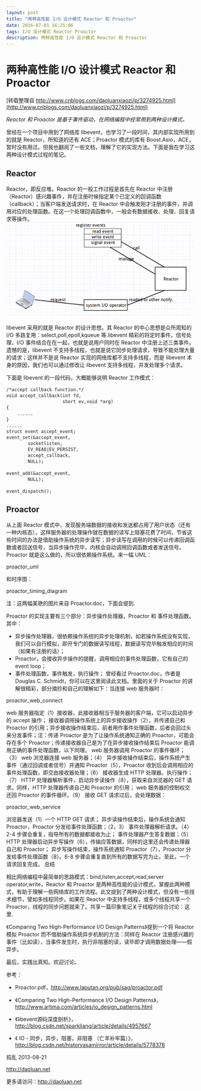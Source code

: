 ```yaml
---
layout: post
title: "两种高性能 I/O 设计模式 Reactor 和 Proactor"
date: 2016-07-01 16:25:06
tags: I/O 设计模式 Reactor Proactor
description: 两种高性能 I/O 设计模式 Reactor 和 Proactor
---
```

# 两种高性能 I/O 设计模式 Reactor 和 Proactor
[转载整理自 http://www.cnblogs.com/daoluanxiaozi/p/3274925.html](http://www.cnblogs.com/daoluanxiaozi/p/3274925.html)

*Reactor 和 Proactor 是基于事件驱动，在网络编程中经常用到两种设计模式。*

曾经在一个项目中用到了网络库 libevent，也学习了一段时间，其内部实现所用到的就是 Reactor，所知道的还有 ACE；Proactor 模式的库有 Boost.Asio，ACE，暂时没有用过。但我也翻阅了一些文档，理解了它的实现方法。下面是我在学习这两种设计模式过程的笔记。

## Reactor

Reactor，即反应堆。Reactor 的一般工作过程是首先在 Reactor 中注册（Reactor）感兴趣事件，并在注册时候指定某个已定义的回调函数（callback）；当客户端发送请求时，在 Reactor 中会触发刚才注册的事件，并调用对应的处理函数。在这一个处理回调函数中，一般会有数据接收、处理、回复请求等操作。
![reactor_pattern](./images/reactor_pattern.png)


libevent 采用的就是 Reactor 的设计思想。其 Reactor 的中心思想是众所周知的 I/O 多路复用：select,poll,epoll,kqueue 等.libevent 精彩的将定时事件，信号处理，I/O 事件结合在在一起，也就是说用户同时在 Reactor 中注册上述三类事件。遗憾的是，libevent 不支持多线程，也就是说它同步处理请求，导致不能处理大量的请求；这样并不是说 Reactor 实现的网络库都不支持多线程，而是 libevent 本身的原因，我们也可以通过修改让 ilbevent 支持多线程，并发处理多个请求。

下面是 libevent 的一段代码，大概能够说明 Reactor 工作模式：
```
/*accept callback function.*/
void accept_callback(int fd,
                     short ev,void *arg)
{
    ......
}
......
struct event accept_event;
event_set(&accept_event,
        socketlisten,
        EV_READ|EV_PERSIST,
        accept_callback,
        NULL);
 
event_add(&accept_event,
        NULL);
 
event_dispatch();
```
## Proactor

从上面 Reactor 模式中，发现服务端数据的接收和发送都占用了用户状态（还有一种内核态），这样服务器的处理操作就在数据的读写上阻塞花费了时间，节省这些时间的办法是借助操作系统的异步读写；异步读写在调用的时候可以传递回调函数或者回送信号，当异步操作完毕，内核会自动调用回调函数或者发送信号。Proactor 就是这么做的，所以很依赖操作系统。来一幅 UML：

proactor_uml

和时序图：

proactor_timing_diagram

注：这两幅美艳的图片来自 Proactor.doc，下面会提到.

Proactor 的实现主要有三个部分：异步操作处理器，Proactor 和 事件处理函数。其中：

- 异步操作处理器，很依赖操作系统的异步处理机制，如若操作系统没有实现，我们可以自行模拟，即开专门的数据读写线程，数据读写完毕触发相应的时间（如果有注册的话）；
- Proactor，会接收异步操作的提醒，调用相应的事件处理函数，它有自己的 event loop；
- 事件处理函数，事件触发，执行操作；
曾经看过 Proactor.doc，作者是 Douglas C. Schmidt，你可以在这里阅读此文档。里面的关于 Proactor 的讲解很精彩，部分摘抄和自己的理解如下：当连接 web 服务器时：

proactor_web_connect

web 服务器指定（1）接收器，此接收器相当于服务器的客户端，它可以启动异步的 accept 操作；
接收器调用操作系统上的异步接收操作（2），并传递自己和 Proactor 的引用；异步接收操作结束后，前者用作事件处理函数，后者会回过头来分发事件；注：传递 Proactor 是为了让操作系统通知正确的 Proactor，可能会存在多个 Proactor；传递接收器自己是为了在异步接收操作结束后 Proactor 能调用正确的事件处理函数，以下同理。
web 服务器调用 Proactor 的事件循环；（3）
web 浏览器连接 web 服务器；（4）
异步接收操作结束后，操作系统产生事件（通过回调或者信号）并通知 Proactor（5），Proactor 收到后会调用相应的事件处理函数，即交由接收器处理；（6）
接收器生成 HTTP 处理器，执行操作；（7）
HTTP 处理器解析事件，启动异步读操作（8），获取来自浏览器的 GET 请求。同样，HTTP 处理器传递自己和 Proactor 的引用；
web 服务器的控制权交还回 Proactor 的事件循环。（9）
接收 GET 请求过后，会处理数据：

proactor_web_service

浏览器发送（1）一个 HTTP GET 请求；
异步读操作结束后，操作系统会通知 Proactor，Proactor 分发给事件处理函数；（2，3）
事件处理器解析请求。（4）2-4 步骤会重复，指导所有的数据都接收为止；
事件处理器产生答复数据；（5）
HTTP 处理器启动异步写操作（6），传输应答数据，同样的这里还会传递处理器自己和 Proactor；
异步写操作结束，操作系统通知 Proactor（7），Proactor 分发给事件处理函数（8）。6-8 步骤会重复直到所有的数据写完为止。至此，一个请求回复完成。
总结

相比网络编程中最简单的思路模式：bind,listen,accept,read,server operator,write，Reactor 和 Proactor 是两种高性能的设计模式，掌握此两种模式，有助于理解一些网络库的工作流程。此文提到了两种设计模式，但没有一些技术细节，譬如多线程同步。如果在 Reactor 中支持多线程，或多个线程共享一个 Proactor，线程的同步问题就来了。共享一篇印象笔记关于线程的综合讨论：这里.

《Comparing Two High-Performance I/O Design Patterns》提到一个将 Reactor 模拟 Proactor 而不借助操作系统异步机制的方法：同样在 Reactor 注册感兴趣的事件（比如读），当事件发生时，执行非阻塞的读，读毕即才调用数据处理——假异步。

最后，实践出真知。欢迎讨论。

参考：

- Proactor.pdf，http://www.laputan.org/pub/sag/proactor.pdf

- 《Comparing Two High-Performance I/O Design Patterns》，http://www.artima.com/articles/io_design_patterns.html

- 《libevent源码深度剖析》，http://blog.csdn.net/sparkliang/article/details/4957667

- 《 IO - 同步，异步，阻塞，非阻塞 （亡羊补牢篇）》，http://blog.csdn.net/historyasamirror/article/details/5778378

捣乱 2013-08-21

http://daoluan.net

更多请访问：http://daoluan.net